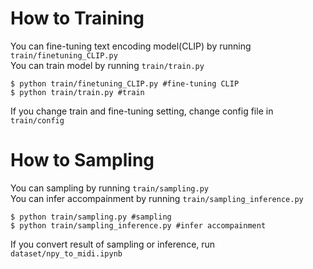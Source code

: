 # How to Training
You can fine-tuning text encoding model(CLIP) by running ```train/finetuning_CLIP.py```<br>
You can train model by running ```train/train.py```<br>
```
$ python train/finetuning_CLIP.py #fine-tuning CLIP
$ python train/train.py #train
```
If you change train and fine-tuning setting, change config file in ```train/config```<br>

# How to Sampling
You can sampling by running ```train/sampling.py```<br>
You can infer accompainment by running ```train/sampling_inference.py```<br>
```
$ python train/sampling.py #sampling
$ python train/sampling_inference.py #infer accompainment
```
If you convert result of sampling or inference, run ```dataset/npy_to_midi.ipynb```


